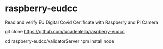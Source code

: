 # raspberry-eudcc
Read and verify EU Digital Covid Certificate with Raspberry and Pi Camera

git clone https://github.com/lucadentella/raspberry-eudcc

cd raspberry-eudcc/validatorServer
npm install
node 